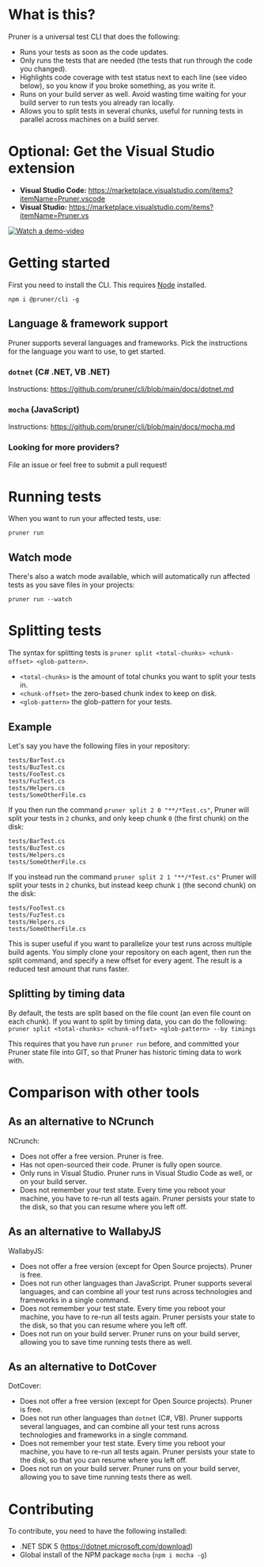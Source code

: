 # What is this?
Pruner is a universal test CLI that does the following:

- Runs your tests as soon as the code updates.
- Only runs the tests that are needed (the tests that run through the code you changed).
- Highlights code coverage with test status next to each line (see video below), so you know if you broke something, as you write it.
- Runs on your build server as well. Avoid wasting time waiting for your build server to run tests you already ran locally.
- Allows you to split tests in several chunks, useful for running tests in parallel across machines on a build server.

# Optional: Get the Visual Studio extension
- **Visual Studio Code:** https://marketplace.visualstudio.com/items?itemName=Pruner.vscode
- **Visual Studio:** https://marketplace.visualstudio.com/items?itemName=Pruner.vs

[![Watch a demo-video](/assets/Pruner.gif)](https://github.com/pruner/cli/blob/main/assets/Pruner.webm?raw=true)

# Getting started
First you need to install the CLI. This requires [Node](https://nodejs.org/en/download/) installed.

`npm i @pruner/cli -g`

## Language & framework support
Pruner supports several languages and frameworks. Pick the instructions for the language you want to use, to get started.
### `dotnet` (C# .NET, VB .NET)
Instructions: https://github.com/pruner/cli/blob/main/docs/dotnet.md

### `mocha` (JavaScript)
Instructions: https://github.com/pruner/cli/blob/main/docs/mocha.md

### Looking for more providers?
File an issue or feel free to submit a pull request!

# Running tests
When you want to run your affected tests, use:

`pruner run`

## Watch mode
There's also a watch mode available, which will automatically run affected tests as you save files in your projects:

`pruner run --watch`

# Splitting tests
The syntax for splitting tests is `pruner split <total-chunks> <chunk-offset> <glob-pattern>`.

- `<total-chunks>` is the amount of total chunks you want to split your tests in.
- `<chunk-offset>` the zero-based chunk index to keep on disk.
- `<glob-pattern>` the glob-pattern for your tests.

## Example
Let's say you have the following files in your repository:
```
tests/BarTest.cs
tests/BuzTest.cs
tests/FooTest.cs
tests/FuzTest.cs
tests/Helpers.cs
tests/SomeOtherFile.cs
```

If you then run the command `pruner split 2 0 "**/*Test.cs"`, Pruner will split your tests in `2` chunks, and only keep chunk `0` (the first chunk) on the disk:

```
tests/BarTest.cs
tests/BuzTest.cs
tests/Helpers.cs
tests/SomeOtherFile.cs
```

If you instead run the command `pruner split 2 1 "**/*Test.cs"` Pruner will split your tests in `2` chunks, but instead keep chunk `1` (the second chunk) on the disk:
```
tests/FooTest.cs
tests/FuzTest.cs
tests/Helpers.cs
tests/SomeOtherFile.cs
```

This is super useful if you want to parallelize your test runs across multiple build agents. You simply clone your repository on each agent, then run the split command, and specify a new offset for every agent. The result is a reduced test amount that runs faster.

## Splitting by timing data
By default, the tests are split based on the file count (an even file count on each chunk). If you want to split by timing data, you can do the following:
`pruner split <total-chunks> <chunk-offset> <glob-pattern> --by timings`

This requires that you have run `pruner run` before, and committed your Pruner state file into GIT, so that Pruner has historic timing data to work with.

# Comparison with other tools
## As an alternative to NCrunch
NCrunch:
- Does not offer a free version. Pruner is free.
- Has not open-sourced their code. Pruner is fully open source.
- Only runs in Visual Studio. Pruner runs in Visual Studio Code as well, or on your build server.
- Does not remember your test state. Every time you reboot your machine, you have to re-run all tests again. Pruner persists your state to the disk, so that you can resume where you left off.

## As an alternative to WallabyJS
WallabyJS:
- Does not offer a free version (except for Open Source projects). Pruner is free.
- Does not run other languages than JavaScript. Pruner supports several languages, and can combine all your test runs across technologies and frameworks in a single command.
- Does not remember your test state. Every time you reboot your machine, you have to re-run all tests again. Pruner persists your state to the disk, so that you can resume where you left off.
- Does not run on your build server. Pruner runs on your build server, allowing you to save time running tests there as well.

## As an alternative to DotCover
DotCover:
- Does not offer a free version (except for Open Source projects). Pruner is free.
- Does not run other languages than `dotnet` (C#, VB). Pruner supports several languages, and can combine all your test runs across technologies and frameworks in a single command.
- Does not remember your test state. Every time you reboot your machine, you have to re-run all tests again. Pruner persists your state to the disk, so that you can resume where you left off.
- Does not run on your build server. Pruner runs on your build server, allowing you to save time running tests there as well.

# Contributing
To contribute, you need to have the following installed:
- .NET SDK 5 (https://dotnet.microsoft.com/download)
- Global install of the NPM package `mocha` (`npm i mocha -g`)
